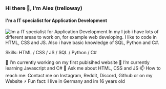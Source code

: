 ### Hi there 👋, I'm Alex (trelloway)
#### I'm a IT specialist for Application Development
![Im a IT specialist for Application Development](https://inspiring-yalow-a5a2df.netlify.app/bannergithub.png)
In my
I job i have lots of different areas to work on, for example web developing. I like to code in HTML, CSS and JS. Also i have basic knowledge of SQL, Python and C#.

Skills: HTML / CSS / JS / SQL / Python / C#

🔭 I’m currently working on my first publsihed website
🌱 I’m currently learning Javascript and C#
💬 Ask me about HTML, CSS and JS
📫 How to reach me: Contact me on Instagram, Reddit, Discord, Github or on my Website
⚡ Fun fact: I live in Germany and im 16 years old


